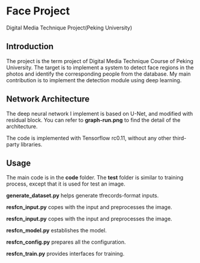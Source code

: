 # Face Project
Digital Media Technique Project(Peking University)

## Introduction
The project is the term project of Digital Media Technique Course of Peking University. The target is to implement a system to detect face regions in the photos and identify the corresponding people from the database. My main contribution is to implement the detection module using deep learning.

## Network Architecture
The deep neural network I implement is based on U-Net, and modified with residual block. You can refer to **graph-run.png** to find the detail of the architecture.

The code is implemented with Tensorflow rc0.11, without any other third-party libraries.

## Usage
The main code is in the **code** folder. The **test** folder is similar to training process, except that it is used for test an image.

**generate_dataset.py** helps generate tfrecords-format inputs.

**resfcn_input.py** copes with the input and preprocesses the image.

**resfcn_input.py** copes with the input and preprocesses the image.

**resfcn_model.py** establishes the model.

**resfcn_config.py** prepares all the configuration.

**resfcn_train.py** provides interfaces for training.
